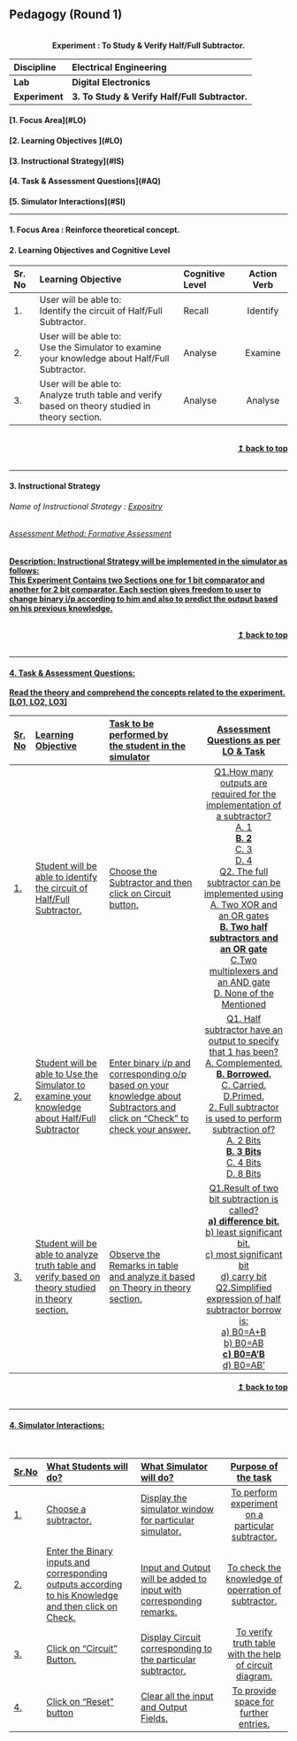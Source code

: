 ## Pedagogy (Round 1)
<p align="center">


<br>
<b> Experiment : 	To Study & Verify Half/Full Subtractor. <a name="top"></a> <br>
</p>

<b>Discipline | <b> Electrical Engineering
:--|:--|
<b> Lab | <b> Digital Electronics
<b> Experiment|     <b> 3. 	To Study & Verify Half/Full Subtractor.


<h4> [1. Focus Area](#LO)
<h4> [2. Learning Objectives ](#LO)
<h4> [3. Instructional Strategy](#IS)
<h4> [4. Task & Assessment Questions](#AQ)
<h4> [5. Simulator Interactions](#SI)
<hr>

<a name="LO"></a>
#### 1. Focus Area : Reinforce theoretical concept.

#### 2. Learning Objectives and Cognitive Level


Sr. No |	Learning Objective	| Cognitive Level | Action Verb
:--|:--|:--|:-:
1.| User will be able to: <br> Identify the circuit of Half/Full Subtractor.| Recall | Identify
2.| User will be able to: <br>  Use the Simulator to examine your knowledge about Half/Full Subtractor. | Analyse | Examine
3.| User will be able to: <br> Analyze truth table and verify based on theory studied in theory section. | Analyse | Analyse

<br/>
<div align="right">
    <b><a href="#top">↥ back to top</a></b>
</div>
<br/>
<hr>

<a name="IS"></a>
#### 3. Instructional Strategy
###### Name of Instructional Strategy  :    <u> Expositry
###### Assessment Method: Formative Assessment

<u> <b>Description: </b> Instructional Strategy will be implemented in the simulator as follows: </u>
<br>
 This Experiment Contains two Sections one for 1 bit comparator and another for 2 bit comparator. Each section gives freedom to user to change binary i/p according to him and also to predict the output based on his previous knowledge.


<br/>
<div align="right">
    <b><a href="#top">↥ back to top</a></b>
</div>
<br/>
<hr>

<a name="AQ"></a>
#### 4. Task & Assessment Questions:

Read the theory and comprehend the concepts related to the experiment. [LO1, LO2, LO3]
<br>

Sr. No |	Learning Objective	| Task to be performed by <br> the student  in the simulator | Assessment Questions as per LO & Task
:--|:--|:--|:-:
1.| Student will be able to identify the circuit of Half/Full Subtractor. <br>  | Choose the Subtractor and then click on Circuit button. <br>  |Q1.How many outputs are required for the implementation of a subtractor?  <br>A. 1<br> <b>B. 2</b><br> C. 3<br> D. 4<br>  Q2. The full subtractor can be implemented using<br>A. Two XOR and an OR gates<br><b> B. Two half subtractors and an OR gate</b><br> C.Two multiplexers and an AND gate<br>D. None of the Mentioned <br> 
2.| Student will be able to Use the Simulator to examine your knowledge about Half/Full Subtractor | Enter binary i/p and corresponding o/p based on your knowledge about Subtractors and click on “Check” to check your answer.<br> | Q1. Half subtractor have an output to specify that 1 has been? <br> A. Complemented. <br><b>B. Borrowed. </b><br> C. Carried. <br> D.Primed. <br>2. Full subtractor is used to perform subtraction of? <br> A. 2 Bits <br> <b>B. 3 Bits </b><br> C. 4 Bits <br> D. 8 Bits  <br> 
3.|Student will be able to analyze truth table and verify based on theory studied in theory section. | Observe the Remarks in table and analyze it based on Theory in theory section.<br> | Q1.Result of two bit subtraction is called? <br><b>a) difference bit.</b> <br>b) least significant bit. <br>c) most significant bit <br>d) carry bit <br> Q2.Simplified expression of half subtractor borrow is: <br>a) B0=A+B <br>b) B0=AB <br><b>c) B0=A’B </b><br>d) B0=AB’<br>


<div align="right">
    <b><a href="#top">↥ back to top</a></b>
</div>
<br/>
<hr>

<a name="SI"></a>

#### 4. Simulator Interactions:
<br>

Sr.No | What Students will do? |	What Simulator will do?	| Purpose of the task
:--|:--|:--|:--:
1.| Choose a subtractor. <br> | Display the simulator window for particular simulator.<br> |To perform experiment on a particular subtractor. 
2.| Enter the Binary inputs and corresponding outputs according to his Knowledge and then click on Check.| <br>Input and Output will be added to input with corresponding remarks.<br> | To check the knowledge of operration of subtractor.
3.| Click on “Circuit” Button. <br>|Display Circuit corresponding to the particular subtractor.<br> | To verify truth table with the help of circuit diagram.
4.| Click on “Reset” button<br>| Clear all the input and Output Fields.<br> |To provide space for further entries.
